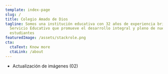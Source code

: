 ```yaml
---
template: index-page
slug: /
title: Colegio Amado de Dios
tagline: Somos una institución educativa con 32 años de experiencia brindando un
  Servicio Educativo que promueve el desarrollo integral y pleno de nuestros
  estudiantes
featuredImage: /assets/stackrole.png
cta:
  ctaText: Know more
  ctaLink: /about
---
```

* Actualización de imágenes (02)